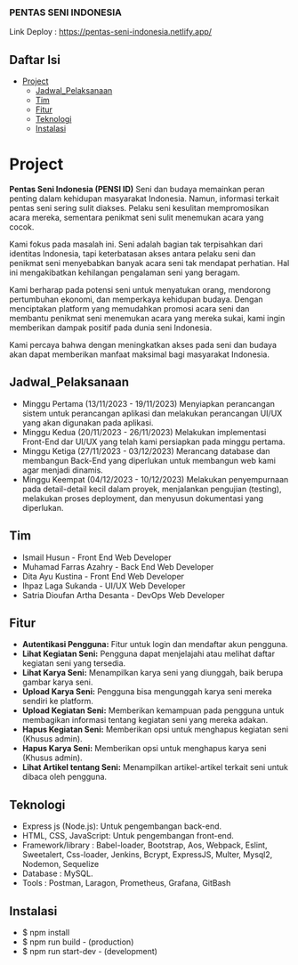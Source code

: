 ### PENTAS SENI INDONESIA

Link Deploy : https://pentas-seni-indonesia.netlify.app/

## Daftar Isi
- [Project](#Project)
  - [Jadwal\_Pelaksanaan](#jadwal_pelaksanaan)
  - [Tim](#tim)
  - [Fitur](#fitur)
  - [Teknologi](#teknologi)
  - [Instalasi](#instalasi)

# Project
**Pentas Seni Indonesia (PENSI ID)**
Seni dan budaya memainkan peran penting dalam kehidupan masyarakat Indonesia. Namun, informasi terkait pentas seni sering sulit diakses. Pelaku seni kesulitan mempromosikan acara mereka, sementara penikmat seni sulit menemukan acara yang cocok.

Kami fokus pada masalah ini. Seni adalah bagian tak terpisahkan dari identitas Indonesia, tapi keterbatasan akses antara pelaku seni dan penikmat seni menyebabkan banyak acara seni tak mendapat perhatian. Hal ini mengakibatkan kehilangan pengalaman seni yang beragam.

Kami berharap pada potensi seni untuk menyatukan orang, mendorong pertumbuhan ekonomi, dan memperkaya kehidupan budaya. Dengan menciptakan platform yang memudahkan promosi acara seni dan membantu penikmat seni menemukan acara yang mereka sukai, kami ingin memberikan dampak positif pada dunia seni Indonesia.

Kami percaya bahwa dengan meningkatkan akses pada seni dan budaya akan dapat memberikan manfaat maksimal bagi masyarakat Indonesia.

## Jadwal_Pelaksanaan
- Minggu Pertama (13/11/2023 - 19/11/2023) Menyiapkan perancangan sistem untuk perancangan aplikasi dan melakukan perancangan UI/UX yang akan digunakan pada aplikasi.
- Minggu Kedua (20/11/2023 - 26/11/2023) Melakukan implementasi Front-End dar UI/UX yang telah kami persiapkan pada minggu pertama.
- Minggu Ketiga (27/11/2023 - 03/12/2023) Merancang database dan membangun Back-End yang diperlukan untuk membangun web kami agar menjadi dinamis.
- Minggu Keempat (04/12/2023 - 10/12/2023) Melakukan penyempurnaan pada detail-detail kecil dalam proyek, menjalankan pengujian (testing), melakukan proses deployment, dan menyusun dokumentasi yang diperlukan.

## Tim
- Ismail Husun - Front End Web Developer
- Muhamad Farras Azahry - Back End Web Developer
- Dita Ayu Kustina - Front End Web Developer
- Ihpaz Laga Sukanda - UI/UX Web Developer
- Satria Dioufan Artha Desanta - DevOps Web Developer

## Fitur
- **Autentikasi Pengguna:**
Fitur untuk login dan mendaftar akun pengguna.
- **Lihat Kegiatan Seni:**
Pengguna dapat menjelajahi atau melihat daftar kegiatan seni yang tersedia.
- **Lihat Karya Seni:**
Menampilkan karya seni yang diunggah, baik berupa gambar karya seni.
- **Upload Karya Seni:**
Pengguna bisa mengunggah karya seni mereka sendiri ke platform.
- **Upload Kegiatan Seni:**
Memberikan kemampuan pada pengguna untuk membagikan informasi tentang kegiatan seni yang mereka adakan.
- **Hapus Kegiatan Seni:**
Memberikan opsi untuk menghapus kegiatan seni (Khusus admin).
- **Hapus Karya Seni:**
Memberikan opsi untuk menghapus karya seni (Khusus admin).
- **Lihat Artikel tentang Seni:**
Menampilkan artikel-artikel terkait seni untuk dibaca oleh pengguna.

## Teknologi
- Express js (Node.js): Untuk pengembangan back-end.
- HTML, CSS, JavaScript: Untuk pengembangan front-end.
- Framework/library : Babel-loader, Bootstrap, Aos, Webpack, Eslint, Sweetalert, Css-loader, Jenkins, Bcrypt, ExpressJS, Multer, Mysql2, Nodemon, Sequelize
- Database : MySQL.
- Tools : Postman, Laragon, Prometheus, Grafana, GitBash


## Instalasi
- $ npm install
- $ npm run build  - (production)
- $ npm run start-dev  - (development)
